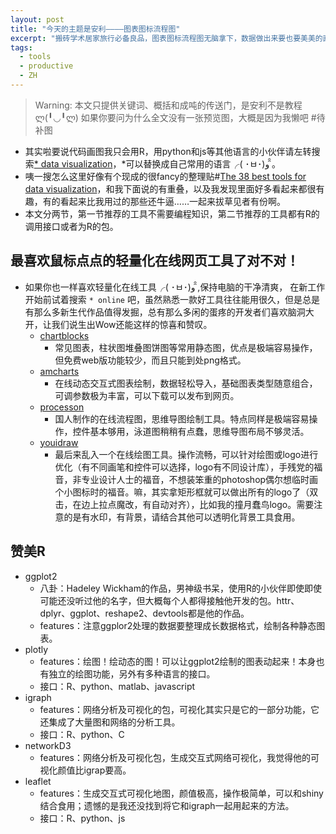 ```yaml
---
layout: post
title: "今天的主题是安利————图表图标流程图"
excerpt: "搬砖学术居家旅行必备良品，图表图标流程图无脑拿下，数据做出来要也要美美的画。"
tags:
  - tools
  - productive
  - ZH
---
```


> Warning: 本文只提供关键词、概括和成吨的传送门，是安利不是教程ლ(╹◡╹ლ)
> 如果你要问为什么全文没有一张预览图，大概是因为我懒吧 #待补图

- 其实啦要说代码画图我只会用R，用python和js等其他语言的小伙伴请左转搜索[* data visualization](https://www.google.co.jp/search?newwindow=1&rlz=1C1CHZL_zh-CN__738JP738&espv=2&q=*+data+visualization&oq=*+data+visualization&gs_l=serp.3..0i7i30k1l10.4666.5046.0.5437.2.2.0.0.0.0.239.447.2-2.2.0....0...1c.1.64.serp..0.2.445.AarteUU3uMQ)，\*可以替换成自己常用的语言╭( ･ㅂ･)و ̑̑。
- 咦一搜怎么这里好像有个现成的很fancy的整理贴#[The 38 best tools for data visualization](http://www.creativebloq.com/design-tools/data-visualization-712402)，和我下面说的有重叠，以及我发现里面好多看起来都很有趣，有的看起来比我用过的那些还牛逼……一起来拔草见者有份啊。
- 本文分两节，第一节推荐的工具不需要编程知识，第二节推荐的工具都有R的调用接口或者为R的包。

## 最喜欢鼠标点点的轻量化在线网页工具了对不对！
- 如果你也一样喜欢轻量化在线工具╭( ･ㅂ･)و ̑̑,保持电脑的干净清爽， 在新工作开始前试着搜索 `* online` 吧，虽然熟悉一款好工具往往能用很久，但是总是有那么多新生代作品值得发掘，总有那么多闲的蛋疼的开发者们喜欢脑洞大开，让我们说生出Wow还能这样的惊喜和赞叹。
  - [chartblocks](http://www.chartblocks.com/en/)
    - 常见图表，柱状图堆叠图饼图等常用静态图，优点是极端容易操作，但免费web版功能较少，而且只能到处png格式。
  - [amcharts](https://www.amcharts.com/)
    - 在线动态交互式图表绘制，数据轻松导入，基础图表类型随意组合，可调参数极为丰富，可以下载可以发布到网页。
  - [processon](https://www.processon.com/diagrams)
    - 国人制作的在线流程图，思维导图绘制工具。特点同样是极端容易操作，控件基本够用，泳道图稍稍有点蠢，思维导图布局不够灵活。
  - [youidraw](http://youidraw.com/)
    - 最后来乱入一个在线绘图工具。操作流畅，可以针对绘图或logo进行优化（有不同画笔和控件可以选择，logo有不同设计库），手残党的福音，非专业设计人士的福音，不想装笨重的photoshop偶尔想临时画个小图标时的福音。嘛，其实拿矩形框就可以做出所有的logo了（双击，在边上拉点魔改，有自动对齐），比如我的撞月蠢鸟logo。需要注意的是有水印，有背景，请结合其他可以透明化背景工具食用。


## 赞美R
- ggplot2
  - 八卦：Hadeley Wickham的作品，男神级书呆，使用R的小伙伴即使即使可能还没听过他的名字，但大概每个人都得接触他开发的包。httr、dplyr、ggplot、reshape2、devtools都是他的作品。
  - features：注意ggplor2处理的数据要整理成长数据格式，绘制各种静态图表。
- plotly
  - features：绘图！绘动态的图！可以让ggplot2绘制的图表动起来！本身也有独立的绘图功能，另外有多种语言的接口。
  - 接口：R、python、matlab、javascript
- igraph
  - features：网络分析及可视化的包，可视化其实只是它的一部分功能，它还集成了大量图和网络的分析工具。
  - 接口：R、python、C
- networkD3
  - features：网络分析及可视化包，生成交互式网络可视化，我觉得他的可视化颜值比igrap要高。
- leaflet
  - features：生成交互式可视化地图，颜值极高，操作极简单，可以和shiny结合食用；遗憾的是我还没找到将它和igraph一起用起来的方法。
  - 接口：R、python、js
